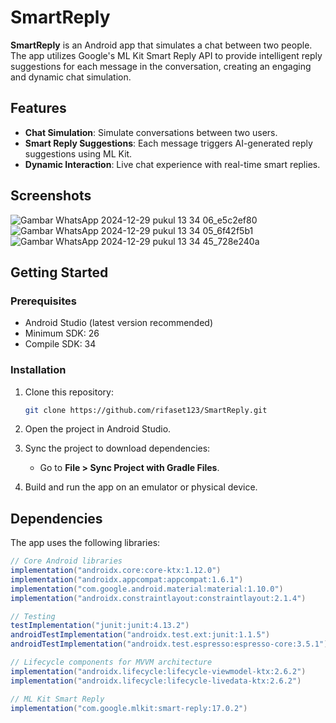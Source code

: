# SmartReply

**SmartReply** is an Android app that simulates a chat between two people. The app utilizes Google's ML Kit Smart Reply API to provide intelligent reply suggestions for each message in the conversation, creating an engaging and dynamic chat simulation.

## Features

- **Chat Simulation**: Simulate conversations between two users.
- **Smart Reply Suggestions**: Each message triggers AI-generated reply suggestions using ML Kit.
- **Dynamic Interaction**: Live chat experience with real-time smart replies.

## Screenshots
![Gambar WhatsApp 2024-12-29 pukul 13 34 06_e5c2ef80](https://github.com/user-attachments/assets/9bf5625f-6db9-433b-9d9a-e67532687818)
![Gambar WhatsApp 2024-12-29 pukul 13 34 05_6f42f5b1](https://github.com/user-attachments/assets/e87182fb-1e98-4597-8a36-58882285e131)
![Gambar WhatsApp 2024-12-29 pukul 13 34 45_728e240a](https://github.com/user-attachments/assets/caa2451b-e231-4b22-b92b-8e94a4be7e53)

## Getting Started

### Prerequisites

- Android Studio (latest version recommended)
- Minimum SDK: 26
- Compile SDK: 34

### Installation

1. Clone this repository:
    ```bash
    git clone https://github.com/rifaset123/SmartReply.git
    ```

2. Open the project in Android Studio.

3. Sync the project to download dependencies:
    - Go to **File > Sync Project with Gradle Files**.

4. Build and run the app on an emulator or physical device.

## Dependencies

The app uses the following libraries:

```groovy
// Core Android libraries
implementation("androidx.core:core-ktx:1.12.0")
implementation("androidx.appcompat:appcompat:1.6.1")
implementation("com.google.android.material:material:1.10.0")
implementation("androidx.constraintlayout:constraintlayout:2.1.4")

// Testing
testImplementation("junit:junit:4.13.2")
androidTestImplementation("androidx.test.ext:junit:1.1.5")
androidTestImplementation("androidx.test.espresso:espresso-core:3.5.1")

// Lifecycle components for MVVM architecture
implementation("androidx.lifecycle:lifecycle-viewmodel-ktx:2.6.2")
implementation("androidx.lifecycle:lifecycle-livedata-ktx:2.6.2")

// ML Kit Smart Reply
implementation("com.google.mlkit:smart-reply:17.0.2")
